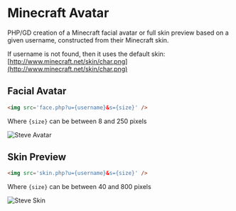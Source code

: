 # Minecraft Avatar

PHP/GD creation of a Minecraft facial avatar or full skin preview based on a given username, constructed from their Minecraft skin.

If username is not found, then it uses the default skin: [http://www.minecraft.net/skin/char.png](http://www.minecraft.net/skin/char.png)

## Facial Avatar

```html
<img src='face.php?u={username}&s={size}' />
```
   
Where `{size}` can be between 8 and 250 pixels

<img src='http://jamiebicknell.github.io/Minecraft-Avatar/1379352360571.png' alt='Steve Avatar' />

## Skin Preview

```html
<img src='skin.php?u={username}&s={size}' />
```
   
Where `{size}` can be between 40 and 800 pixels

<img src='http://jamiebicknell.github.io/Minecraft-Avatar/1379352360572.png' alt='Steve Skin' />